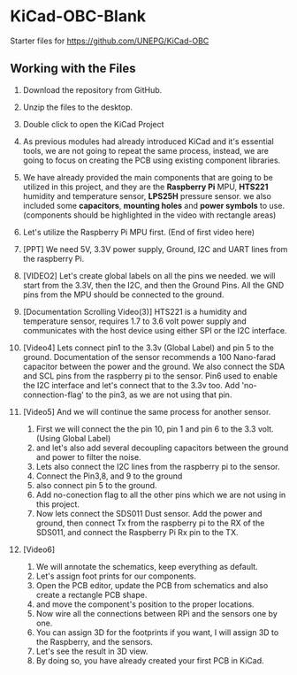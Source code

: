 # KiCad-OBC-Blank
Starter files for https://github.com/UNEPG/KiCad-OBC

## Working with the Files

1. Download the repository from GitHub.

2. Unzip the files to the desktop.

3. Double click to open the KiCad Project

4. As previous modules had already introduced KiCad and it's essential tools, we are not going to repeat the same process, instead, we are going to focus on creating the PCB using existing component libraries.

5. We have already provided the main components that are going to be utilized in this project, and they are the **Raspberry Pi** MPU, **HTS221** humidity and temperature sensor, **LPS25H** pressure sensor. we also included some **capacitors**, **mounting holes** and **power symbols** to use.  (components should be highlighted in the video with rectangle areas)

6. Let's utilize the Raspberry Pi MPU first.  (End of first video here)

7. [PPT] We need 5V, 3.3V power supply, Ground, I2C and UART lines from the raspberry Pi. 

8. [VIDEO2] Let's create global labels on all the pins we needed. we will start from the 3.3V, then the I2C, and then the Ground Pins. All the GND pins from the MPU should be connected to the ground.

9. [Documentation Scrolling Video(3)] HTS221 is a humidity and temperature sensor, requires 1.7 to 3.6 volt power supply and communicates with the host device using either SPI or the I2C interface. 

10. [Video4] Lets connect pin1 to the 3.3v (Global Label) and pin 5 to the ground. Documentation of the sensor recommends a 100 Nano-farad capacitor between the power and the ground. We also connect the SDA and SCL pins from the raspberry pi to the sensor. Pin6 used to enable the I2C interface and let's connect that to the 3.3v too. Add 'no-connection-flag' to the pin3, as we are not using that pin.

11. [Video5] And we will continue the same process for another sensor. 

    1. First we will connect the  the pin 10, pin 1 and pin 6 to the 3.3 volt.  (Using Global Label)
    2. and let's also add several decoupling capacitors between the ground and power to filter the noise. 
    5. Lets also connect the I2C lines from the raspberry pi to the sensor. 
    8. Connect the Pin3,8, and 9  to the ground
    8. also connect pin 5 to the ground.
    9. Add no-conection flag to all the other pins which we are not using in this project. 
    9. Now lets connect the SDS011 Dust sensor. Add the power and ground, then connect Tx from the raspberry pi to the RX of the SDS011, and connect the Raspberry Pi Rx pin to the TX.

12. [Video6] 

    1. We will annotate the schematics, keep everything as default. 
    2. Let's assign foot prints for our components. 
    3. Open the PCB editor, update the PCB from schematics and also create a rectangle PCB shape.
    4. and move the component's position to the proper locations. 
    5. Now wire all the connections between RPi and the sensors one by one.
    6. You can assign 3D for the footprints if you want, I will assign 3D to the Raspberry, and the sensors.
    7. Let's see the result in 3D view. 
    11. By doing so, you have already created your first PCB in KiCad.

    

    

